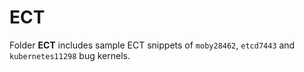 # ECT
Folder **ECT** includes sample ECT snippets of `moby28462`, `etcd7443` and `kubernetes11298` bug kernels.
